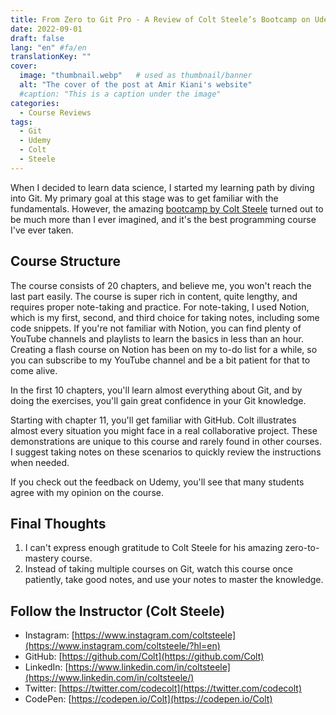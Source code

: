 ```yaml
---
title: From Zero to Git Pro - A Review of Colt Steele’s Bootcamp on Udemy
date: 2022-09-01
draft: false
lang: "en" #fa/en
translationKey: ""
cover:
  image: "thumbnail.webp"   # used as thumbnail/banner
  alt: "The cover of the post at Amir Kiani's website"
  #caption: "This is a caption under the image"
categories:
  - Course Reviews
tags:
  - Git
  - Udemy
  - Colt
  - Steele
---
```

When I decided to learn data science, I started my learning path by diving into Git. My primary goal at this stage was to get familiar with the fundamentals. However, the amazing [bootcamp by Colt Steele](https://www.udemy.com/course/git-and-github-bootcamp/#instructor-1) turned out to be much more than I ever imagined, and it's the best programming course I've ever taken.

## Course Structure

The course consists of 20 chapters, and believe me, you won't reach the last part easily. The course is super rich in content, quite lengthy, and requires proper note-taking and practice. For note-taking, I used Notion, which is my first, second, and third choice for taking notes, including some code snippets. If you're not familiar with Notion, you can find plenty of YouTube channels and playlists to learn the basics in less than an hour. Creating a flash course on Notion has been on my to-do list for a while, so you can subscribe to my YouTube channel and be a bit patient for that to come alive.

In the first 10 chapters, you'll learn almost everything about Git, and by doing the exercises, you'll gain great confidence in your Git knowledge.

Starting with chapter 11, you'll get familiar with GitHub. Colt illustrates almost every situation you might face in a real collaborative project. These demonstrations are unique to this course and rarely found in other courses. I suggest taking notes on these scenarios to quickly review the instructions when needed.

If you check out the feedback on Udemy, you'll see that many students agree with my opinion on the course.

## Final Thoughts

1. I can't express enough gratitude to Colt Steele for his amazing zero-to-mastery course.
2. Instead of taking multiple courses on Git, watch this course once patiently, take good notes, and use your notes to master the knowledge.

## Follow the Instructor (Colt Steele)

- Instagram: [https://www.instagram.com/coltsteele](https://www.instagram.com/coltsteele/?hl=en)
- GitHub: [https://github.com/Colt](https://github.com/Colt)
- LinkedIn: [https://www.linkedin.com/in/coltsteele](https://www.linkedin.com/in/coltsteele/)
- Twitter: [https://twitter.com/codecolt](https://twitter.com/codecolt)
- CodePen: [https://codepen.io/Colt](https://codepen.io/Colt)